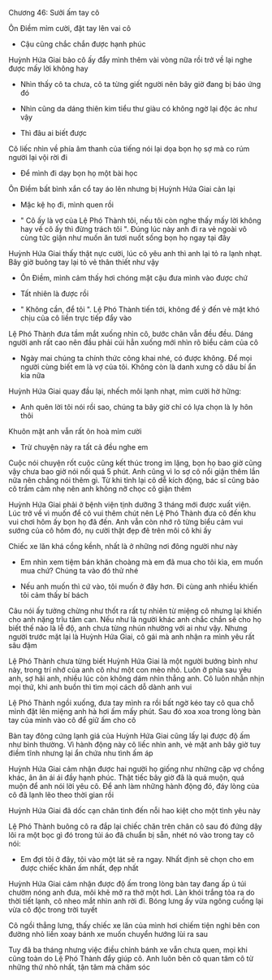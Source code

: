 




Chương 46: Sưởi ấm tay cô

Ôn Điềm mỉm cười, đặt tay lên vai cô

- Cậu cũng chắc chắn được hạnh phúc

Huỳnh Hứa Giai bảo cô ấy đẩy mình thêm vài vòng nữa rồi trở về lại nghe được mấy lời không hay

- Nhìn thấy cô ta chưa, cô ta từng giết người nên bây giờ đang bị báo ứng đó

- Nhìn cũng da dáng thiên kim tiểu thư giàu có không ngờ lại độc ác như vậy

- Thì đâu ai biết được

Cô liếc nhìn về phía âm thanh của tiếng nói lại dọa bọn họ sợ mà co rúm người lại vội rời đi

- Để mình đi dạy bọn họ một bài học


Ôn Điềm bất bình xắn cổ tay áo lên nhưng bị Huỳnh Hứa Giai cản lại

- Mặc kệ họ đi, mình quen rồi

- " Cô ấy là vợ của Lệ Phó Thành tôi, nếu tôi còn nghe thấy mấy lời không hay về cô ấy thì đừng trách tôi ". Đúng lúc này anh đi ra vẻ ngoài vô cùng tức giận như muốn ăn tươi nuốt sống bọn họ ngay tại đây

Huỳnh Hứa Giai thấy thật nực cười, lúc cô yêu anh thì anh lại tỏ ra lạnh nhạt. Bây giờ buông tay lại tỏ vẻ thân thiết như vậy

- Ôn Điềm, mình cảm thấy hơi chóng mặt cậu đưa mình vào được chứ

- Tất nhiên là được rồi

- " Không cần, để tôi ". Lệ Phó Thành tiến tới, không để ý đến vẻ mặt khó chịu của cô liền trực tiếp đẩy vào

Lệ Phó Thành đưa tầm mắt xuống nhìn cô, bước chân vẫn đều đều. Dáng người anh rất cao nên đầu phải cúi hẳn xuống mới nhìn rõ biểu cảm của cô

- Ngày mai chúng ta chính thức công khai nhé, có được không. Để mọi người cùng biết em là vợ của tôi. Không còn là danh xưng cô dâu bí ẩn kia nữa

Huỳnh Hứa Giai quay đầu lại, nhếch môi lạnh nhạt, mỉm cười hờ hững:

- Anh quên lời tôi nói rồi sao, chúng ta bây giờ chỉ có lựa chọn là ly hôn thôi


Khuôn mặt anh vẫn rất ôn hoà mỉm cười

- Trừ chuyện này ra tất cả đều nghe em

Cuộc nói chuyện rốt cuộc cũng kết thúc trong im lặng, bọn họ bao giờ cũng vậy chưa bao giờ nói nổi quá 5 phút. Anh cũng vì lo sợ cô nổi giận thêm lần nữa nên chẳng nói thêm gì. Từ khi tỉnh lại cô dễ kích động, bác sĩ cũng bảo cô trầm cảm nhẹ nên anh không nỡ chọc cô giận thêm

Huỳnh Hứa Giai phải ở bệnh viện tịnh dưỡng 3 tháng mới được xuất viện. Lúc trở về vì muốn để cô vui thêm chút nên Lệ Phó Thành đưa cô đến khu vui chơi hôm ấy bọn họ đã đến. Anh vẫn còn nhớ rõ từng biểu cảm vui sướng của cô hôm đó, nụ cười thật đẹp đẽ trên môi cô khi ấy

Chiếc xe lăn khá cồng kềnh, nhất là ở những nơi đông người như này

- Em nhìn xem tiệm bán khăn choàng mà em đã mua cho tôi kìa, em muốn mua chứ? Chúng ta vào đó thử nhé

- Nếu anh muốn thì cứ vào, tôi muốn ở đây hơn. Đi cùng anh nhiều khiến tôi cảm thấy bí bách

Câu nói ấy tưởng chừng như thốt ra rất tự nhiên từ miệng cô nhưng lại khiến cho anh nặng trĩu tâm can. Nếu như là người khác anh chắc chắn sẽ cho họ biết thế nào là lễ độ, anh chưa từng nhún nhường với ai như vậy. Nhưng người trước mặt lại là Huỳnh Hứa Giai, cô gái mà anh nhận ra mình yêu rất sâu đậm

Lệ Phó Thành chưa từng biết Huỳnh Hứa Giai là một người bướng bỉnh như này, trong trí nhớ của anh cô như một con mèo nhỏ. Luôn ở phía sau yêu anh, sợ hãi anh, nhiều lúc còn không dám nhìn thẳng anh. Cô luôn nhẫn nhịn mọi thứ, khi anh buồn thì tìm mọi cách dỗ dành anh vui

Lệ Phó Thành ngồi xuống, đưa tay mình ra rồi bất ngờ kéo tay cô qua chỗ mình đặt lên miệng anh hà hơi ấm mấy phút. Sau đó xoa xoa trong lòng bàn tay của mình vào cô để giữ ấm cho cô

Bàn tay đông cứng lạnh giá của Huỳnh Hứa Giai cũng lấy lại được độ ấm như bình thường. Vì hành động này cô liếc nhìn anh, vẻ mặt anh bây giờ tuy điềm tĩnh nhưng lại ẩn chứa nhu tình ấm áp

Huỳnh Hứa Giai cảm nhận được hai người họ giống như những cặp vợ chồng khác, ân ân ái ái đầy hạnh phúc. Thật tiếc bây giờ đã là quá muộn, quá muộn để anh nói lời yêu cô. Để anh làm những hành động đó, đáy lòng của cô đã lạnh lẽo theo thời gian rồi

Huỳnh Hứa Giai đã dốc cạn chân tình đến nỗi hao kiệt cho một tình yêu này

Lệ Phó Thành buông cô ra đắp lại chiếc chăn trên chân cô sau đó đứng dậy lôi ra một bọc gì đó trong túi áo đã chuẩn bị sẵn, nhét nó vào trong tay cô nói:

- Em đợi tôi ở đây, tôi vào một lát sẽ ra ngay. Nhất định sẽ chọn cho em được chiếc khăn ấm nhất, đẹp nhất

Huỳnh Hứa Giai cảm nhận được độ ấm trong lòng bàn tay đang ấp ủ túi chườm nóng anh đưa, môi khẽ mở ra thở một hơi. Làn khói trắng tỏa ra do thời tiết lạnh, cô nheo mắt nhìn anh rời đi. Bóng lưng ấy vừa ngông cuồng lại vừa cô độc trong trời tuyết

Cô ngồi thẳng lưng, thấy chiếc xe lăn của mình hơi chiếm tiện nghi bên con đường nhỏ liền xoay bánh xe muốn chuyển hướng lùi ra sau

Tuy đã ba tháng nhưng việc điều chỉnh bánh xe vẫn chưa quen, mọi khi cũng toàn do Lệ Phó Thành đẩy giúp cô. Anh luôn bên cô quan tâm cô từ những thứ nhỏ nhất, tận tâm mà chăm sóc




